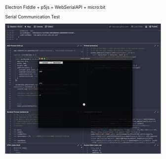 Electron Fiddle + p5js + WebSerialAPI + micro:bit

Serial Communication Test

<img src = "./screenshot.png"></img>